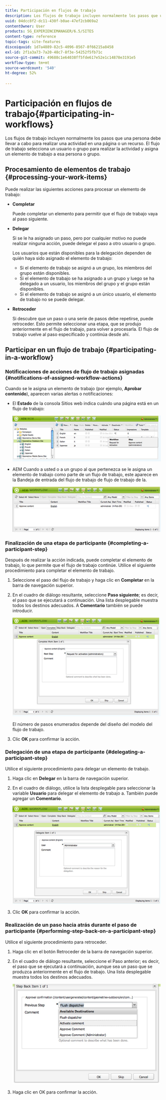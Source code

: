 ```yaml
---
title: Participación en flujos de trabajo
description: Los flujos de trabajo incluyen normalmente los pasos que una persona debe llevar a cabo para realizar una actividad en una página o un recurso. El flujo de trabajo selecciona un usuario o grupo para realizar la actividad y asigna un elemento de trabajo a esa persona o grupo.
uuid: 04dcc8f2-dc11-430f-b0ae-47ef2cb069a2
contentOwner: User
products: SG_EXPERIENCEMANAGER/6.5/SITES
content-type: reference
topic-tags: site-features
discoiquuid: 1d7a4889-82c5-4096-8567-8f66215a8458
exl-id: 2f1a3a73-7a20-48c7-8f3e-54252f5fb71c
source-git-commit: 49688c1e64038ff5fde617e52e1c14878e3191e5
workflow-type: tm+mt
source-wordcount: '540'
ht-degree: 52%

---
```


# Participación en flujos de trabajo{#participating-in-workflows}

Los flujos de trabajo incluyen normalmente los pasos que una persona debe llevar a cabo para realizar una actividad en una página o un recurso. El flujo de trabajo selecciona un usuario o grupo para realizar la actividad y asigna un elemento de trabajo a esa persona o grupo.

## Procesamiento de elementos de trabajo {#processing-your-work-items}

Puede realizar las siguientes acciones para procesar un elemento de trabajo:

* **Completar**

  Puede completar un elemento para permitir que el flujo de trabajo vaya al paso siguiente.

* **Delegar**

  Si se le ha asignado un paso, pero por cualquier motivo no puede realizar ninguna acción, puede delegar el paso a otro usuario o grupo.

  Los usuarios que están disponibles para la delegación dependen de quién haya sido asignado el elemento de trabajo:

   * Si el elemento de trabajo se asignó a un grupo, los miembros del grupo están disponibles.
   * Si el elemento de trabajo se ha asignado a un grupo y luego se ha delegado a un usuario, los miembros del grupo y el grupo están disponibles.
   * Si el elemento de trabajo se asignó a un único usuario, el elemento de trabajo no se puede delegar.

* **Retroceder**

  Si descubre que un paso o una serie de pasos debe repetirse, puede retroceder. Esto permite seleccionar una etapa, que se produjo anteriormente en el flujo de trabajo, para volver a procesarla. El flujo de trabajo vuelve al paso especificado y continúa desde ahí.

## Participar en un flujo de trabajo {#participating-in-a-workflow}

### Notificaciones de acciones de flujo de trabajo asignadas {#notifications-of-assigned-workflow-actions}

Cuando se le asigna un elemento de trabajo (por ejemplo, **Aprobar contenido**), aparecen varias alertas o notificaciones:

* El **Estado** de la consola Sitios web indica cuándo una página está en un flujo de trabajo:

  ![workflowstatus-1](assets/workflowstatus-1.png)

* AEM Cuando a usted o a un grupo al que pertenezca se le asigna un elemento de trabajo como parte de un flujo de trabajo, este aparece en la Bandeja de entrada del flujo de trabajo de flujo de trabajo de la.

  ![workflowinbox](assets/workflowinbox.png)

### Finalización de una etapa de participante {#completing-a-participant-step}

Después de realizar la acción indicada, puede completar el elemento de trabajo, lo que permite que el flujo de trabajo continúe. Utilice el siguiente procedimiento para completar el elemento de trabajo.

1. Seleccione el paso del flujo de trabajo y haga clic en **Completar** en la barra de navegación superior.
1. En el cuadro de diálogo resultante, seleccione **Paso siguiente**; es decir, el paso que se ejecutará a continuación. Una lista desplegable muestra todos los destinos adecuados. A **Comentario** también se puede introducir.

   ![workflow complete](assets/workflowcomplete.png)

   El número de pasos enumerados depende del diseño del modelo del flujo de trabajo.

1. Clic **OK** para confirmar la acción.

### Delegación de una etapa de participante  {#delegating-a-participant-step}

Utilice el siguiente procedimiento para delegar un elemento de trabajo.

1. Haga clic en **Delegar** en la barra de navegación superior.
1. En el cuadro de diálogo, utilice la lista desplegable para seleccionar la variable **Usuario** para delegar el elemento de trabajo a. También puede agregar un **Comentario**.

   ![workflowdelegate](assets/workflowdelegate.png)

1. Clic **OK** para confirmar la acción.

### Realización de un paso hacia atrás durante el paso de participante {#performing-step-back-on-a-participant-step}

Utilice el siguiente procedimiento para retroceder.

1. Haga clic en el botón Retroceder de la barra de navegación superior.
1. En el cuadro de diálogo resultante, seleccione el Paso anterior; es decir, el paso que se ejecutará a continuación, aunque sea un paso que se produzca anteriormente en el flujo de trabajo. Una lista desplegable muestra todos los destinos adecuados.

   ![screen_shot_2018-08-10at155325](assets/screen_shot_2018-08-10at155325.jpg)

1. Haga clic en OK para confirmar la acción.
